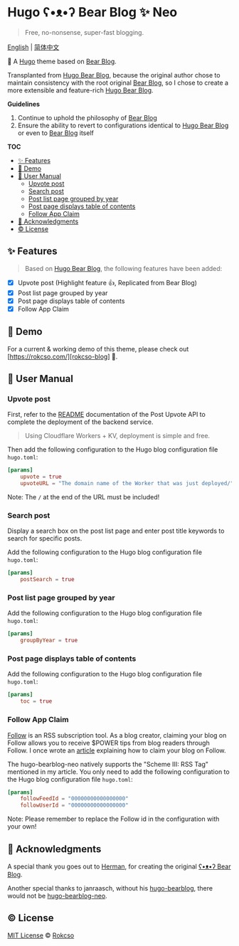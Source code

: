 # Hugo ʕ•ᴥ•ʔ Bear Blog ✨ Neo

> Free, no-nonsense, super-fast blogging.

[English](./README.md) | [简体中文](./doc/README_zh.md)

🧸 A [Hugo](https://gohugo.io/) theme based on [Bear Blog](https://bearblog.dev).

Transplanted from [Hugo Bear Blog][hugo-bearblog], because the original author chose to maintain consistency with the root original [Bear Blog](https://bearblog.dev), so I chose to create a more extensible and feature-rich [Hugo Bear Blog][hugo-bearblog].

**Guidelines**

1. Continue to uphold the philosophy of [Bear Blog](https://bearblog.dev)
2. Ensure the ability to revert to configurations identical to [Hugo Bear Blog][hugo-bearblog] or even to [Bear Blog](https://bearblog.dev) itself

**TOC**

- [✨ Features](#-features)
- [🐻 Demo](#-demo)
- [📑 User Manual](#-user-manual)
  - [Upvote post](#upvote-post)
  - [Search post](#search-post)
  - [Post list page grouped by year](#post-list-page-grouped-by-year)
  - [Post page displays table of contents](#post-page-displays-table-of-contents)
  - [Follow App Claim](#follow-app-claim)
- [🎁 Acknowledgments](#-acknowledgments)
- [©️ License](#️-license)

## ✨ Features

> Based on [Hugo Bear Blog][hugo-bearblog], the following features have been added:

- [x] Upvote post (Highlight feature 👍, Replicated from Bear Blog)
- [x] Post list page grouped by year
- [x] Post page displays table of contents
- [x] Follow App Claim

## 🐻 Demo

For a current & working demo of this theme, please check out [https://rokcso.com/][rokcso-blog] 🎯.

## 📑 User Manual

### Upvote post

First, refer to the [README](https://github.com/rokcso/post-upvote-api) documentation of the Post Upvote API to complete the deployment of the backend service.

> Using Cloudflare Workers + KV, deployment is simple and free.

Then add the following configuration to the Hugo blog configuration file `hugo.toml`:

```toml
[params]
    upvote = true
    upvoteURL = "The domain name of the Worker that was just deployed/" 
```

Note: The `/` at the end of the URL must be included!

### Search post

Display a search box on the post list page and enter post title keywords to search for specific posts.

Add the following configuration to the Hugo blog configuration file `hugo.toml`:

```toml
[params]
    postSearch = true
```

### Post list page grouped by year

Add the following configuration to the Hugo blog configuration file `hugo.toml`:

```toml
[params]
    groupByYear = true
```

### Post page displays table of contents

Add the following configuration to the Hugo blog configuration file `hugo.toml`:

```toml
[params]
    toc = true
```

### Follow App Claim

[Follow](https://follow.is/) is an RSS subscription tool. As a blog creator, claiming your blog on Follow allows you to receive $POWER tips from blog readers through Follow. I once wrote an [article](https://rokcso.com/p/follow-claim-feed-en/) explaining how to claim your blog on Follow.

The hugo-bearblog-neo natively supports the "Scheme III: RSS Tag" mentioned in my article. You only need to add the following configuration to the Hugo blog configuration file `hugo.toml`:

```toml
[params]
    followFeedId = "00000000000000000"
    followUserId = "00000000000000000"
```

Note: Please remember to replace the Follow id in the configuration with your own!

## 🎁 Acknowledgments

A special thank you goes out to [Herman](https://herman.bearblog.dev), for creating the original [ʕ•ᴥ•ʔ Bear Blog](https://bearblog.dev/).

Another special thanks to janraasch, without his [hugo-bearblog][hugo-bearblog], there would not be [hugo-bearblog-neo][hugo-bearblog-neo].

## ©️ License

[MIT License](http://en.wikipedia.org/wiki/MIT_License) © [Rokcso][rokcso-blog]

[hugo-bearblog]: https://github.com/janraasch/hugo-bearblog
[hugo-bearblog-neo]: https://github.com/rokcso/hugo-bearblog-neo
[rokcso-blog]: https://rokcso.com/